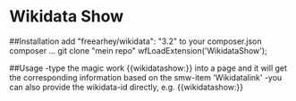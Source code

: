 # Wikidata Show

##Installation
add 		"freearhey/wikidata": "3.2"   to your composer.json
composer ...
git clone "mein repo" 
wfLoadExtension('WikidataShow');

##Usage
-type the magic work {{wikidatashow:}} into a page and it will get the corresponding information based on the smw-item 'Wikidatalink'
-you can also provide the wikidata-id directly, e.g. {{wikidatashow:}}

